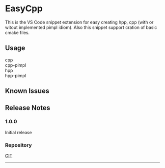 # EasyCpp

This is the VS Code snippet extension for easy creating hpp, cpp (with or witout implemented pimpl idiom). Also this snippet support cration of basic cmake files.

## Usage

cpp  
cpp-pimpl  
hpp  
hpp-pimpl  


## Known Issues


## Release Notes


### 1.0.0

Initial release


### Repository

[GIT](https://github.com/AlexandarDjordjevic/EasyCpp)

-----------------------------------------------------------------------------------------------------------

